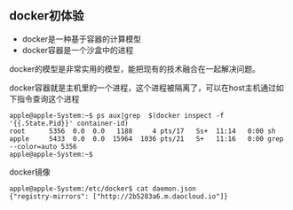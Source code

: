 docker初体验
------------------------------------------

* docker是一种基于容器的计算模型
* docker容器是一个沙盒中的进程

docker的模型是非常实用的模型，能把现有的技术融合在一起解决问题。

docker容器就是主机里的一个进程，这个进程被隔离了，可以在host主机通过如下指令查询这个进程
```
apple@apple-System:~$ ps aux|grep  $(docker inspect -f '{{.State.Pid}}' container-id)
root      5356  0.0  0.0   1188     4 pts/17   Ss+  11:14   0:00 sh
apple     5433  0.0  0.0  15964  1036 pts/21   S+   11:16   0:00 grep --color=auto 5356
apple@apple-System:~$ 
```

docker镜像

```
apple@apple-System:/etc/docker$ cat daemon.json 
{"registry-mirrors": ["http://2b5283a6.m.daocloud.io"]}
```
